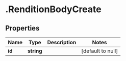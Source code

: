 # .RenditionBodyCreate

## Properties
Name | Type | Description | Notes
------------ | ------------- | ------------- | -------------
**id** | **string** |  | [default to null]


